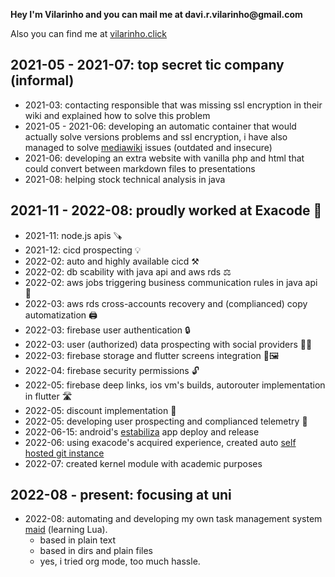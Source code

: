 **Hey I'm Vilarinho and you can mail me at davi.r.vilarinho\@gmail.com**

Also you can find me at [vilarinho.click](vilarinho.click)

2021-05 - 2021-07: top secret tic company (informal)
----------------------------------------------------

-   2021-03: contacting responsible that was missing ssl encryption in
    their wiki and explained how to solve this problem
-   2021-05 - 2021-06: developing an automatic container that would
    actually solve versions problems and ssl encryption, i have also
    managed to solve
    [mediawiki](https://www.mediawiki.org/wiki/help:links/en) issues
    (outdated and insecure)
-   2021-06: developing an extra website with vanilla php and html that
    could convert between markdown files to presentations
-   2021-08: helping stock technical analysis in java

2021-11 - 2022-08: proudly worked at Exacode 🚀
----------------------------------------------

-   2021-11: node.js apis 🪚
-   2021-12: cicd prospecting 💡
-   2022-02: auto and highly available cicd ⚒️
-   2022-02: db scability with java api and aws rds ⚖️
-   2022-02: aws jobs triggering business communication rules in java
    api 🔄
-   2022-03: aws rds cross-accounts recovery and (complianced) copy
    automatization 🖨️
-   2022-03: firebase user authentication 🔒
-   2022-03: user (authorized) data prospecting with social providers
    🕵️‍♀️
-   2022-03: firebase storage and flutter screens integration 📱🖼️
-   2022-04: firebase security permissions 🔓
-   2022-05: firebase deep links, ios vm\'s builds, autorouter
    implementation in flutter 🛣️
-   2022-05: discount implementation 🏪
-   2022-05: developing user prospecting and complianced telemetry 🔎
-   2022-06-15: android\'s
    [estabiliza](https://play.google.com/store/apps/details?id=br.com.exacode.estabiliza&hl=en&gl=us)
    app deploy and release
-   2022-06: using exacode\'s acquired experience, created auto [self
    hosted git instance](https://docs.gitea.io/)
-   2022-07: created kernel module with academic purposes

2022-08 - present: focusing at uni
----------------------------------

-   2022-08: automating and developing my own task management system
    [maid](https://github.com/DaviVilarinho/maid) (learning Lua).
    -   based in plain text
    -   based in dirs and plain files
    -   yes, i tried org mode, too much hassle.
